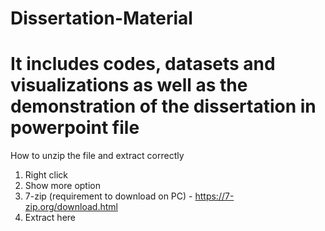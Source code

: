 # Dissertation-Material
# It includes codes, datasets and visualizations as well as the demonstration of the dissertation in powerpoint file

How to unzip the file and extract correctly

1. Right click
2. Show more option
3. 7-zip (requirement to download on PC) - https://7-zip.org/download.html
4. Extract here
